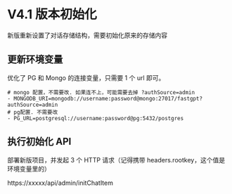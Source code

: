 # V4.1 版本初始化

新版重新设置了对话存储结构，需要初始化原来的存储内容

## 更新环境变量

优化了 PG 和 Mongo 的连接变量，只需要 1 个 url 即可。

```
# mongo 配置，不需要改. 如果连不上，可能需要去掉 ?authSource=admin
- MONGODB_URI=mongodb://username:password@mongo:27017/fastgpt?authSource=admin
# pg配置. 不需要改
- PG_URL=postgresql://username:password@pg:5432/postgres
```

## 执行初始化 API

部署新版项目，并发起 3 个 HTTP 请求（记得携带 headers.rootkey，这个值是环境变量里的）

https://xxxxx/api/admin/initChatItem
